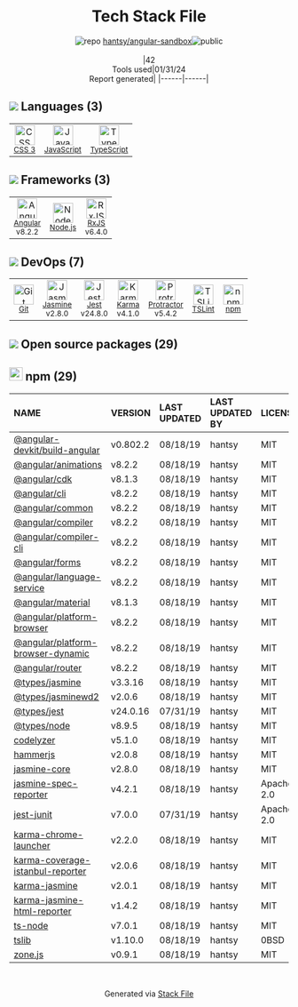 <!--
&lt;--- Readme.md Snippet without images Start ---&gt;
## Tech Stack
hantsy/angular-sandbox is built on the following main stack:

- [Jest](http://facebook.github.io/jest/) – Javascript Testing Framework
- [Jasmine](http://jasmine.github.io/) – Javascript Testing Framework
- [Node.js](http://nodejs.org/) – Frameworks (Full Stack)
- [JavaScript](https://developer.mozilla.org/en-US/docs/Web/JavaScript) – Languages
- [Karma](http://karma-runner.github.io/) – Browser Testing
- [TypeScript](http://www.typescriptlang.org) – Languages
- [Protractor](http://angular.github.io/protractor) – Javascript Testing Framework
- [RxJS](http://reactivex.io/rxjs/) – Concurrency Frameworks
- [Angular](https://angular.io) – Javascript MVC Frameworks
- [TSLint](https://github.com/palantir/tslint) – Code Review

Full tech stack [here](/techstack.md)

&lt;--- Readme.md Snippet without images End ---&gt;

&lt;--- Readme.md Snippet with images Start ---&gt;
## Tech Stack
hantsy/angular-sandbox is built on the following main stack:

- <img width='25' height='25' src='https://img.stackshare.io/service/830/jest.png' alt='Jest'/> [Jest](http://facebook.github.io/jest/) – Javascript Testing Framework
- <img width='25' height='25' src='https://img.stackshare.io/service/831/7c0b595409af531b9cdeb07f8c513e8b.png' alt='Jasmine'/> [Jasmine](http://jasmine.github.io/) – Javascript Testing Framework
- <img width='25' height='25' src='https://img.stackshare.io/service/1011/n1JRsFeB_400x400.png' alt='Node.js'/> [Node.js](http://nodejs.org/) – Frameworks (Full Stack)
- <img width='25' height='25' src='https://img.stackshare.io/service/1209/javascript.jpeg' alt='JavaScript'/> [JavaScript](https://developer.mozilla.org/en-US/docs/Web/JavaScript) – Languages
- <img width='25' height='25' src='https://img.stackshare.io/service/1420/TidYGd6a.png' alt='Karma'/> [Karma](http://karma-runner.github.io/) – Browser Testing
- <img width='25' height='25' src='https://img.stackshare.io/service/1612/bynNY5dJ.jpg' alt='TypeScript'/> [TypeScript](http://www.typescriptlang.org) – Languages
- <img width='25' height='25' src='https://img.stackshare.io/service/1754/protractor-logo1.png' alt='Protractor'/> [Protractor](http://angular.github.io/protractor) – Javascript Testing Framework
- <img width='25' height='25' src='https://img.stackshare.io/service/1796/984368.png' alt='RxJS'/> [RxJS](http://reactivex.io/rxjs/) – Concurrency Frameworks
- <img width='25' height='25' src='https://img.stackshare.io/service/3745/cb8U-gL6_400x400.jpg' alt='Angular'/> [Angular](https://angular.io) – Javascript MVC Frameworks
- <img width='25' height='25' src='https://img.stackshare.io/service/5561/303157.png' alt='TSLint'/> [TSLint](https://github.com/palantir/tslint) – Code Review

Full tech stack [here](/techstack.md)

&lt;--- Readme.md Snippet with images End ---&gt;
-->
<div align="center">

# Tech Stack File
![](https://img.stackshare.io/repo.svg "repo") [hantsy/angular-sandbox](https://github.com/hantsy/angular-sandbox)![](https://img.stackshare.io/public_badge.svg "public")
<br/><br/>
|42<br/>Tools used|01/31/24 <br/>Report generated|
|------|------|
</div>

## <img src='https://img.stackshare.io/languages.svg'/> Languages (3)
<table><tr>
  <td align='center'>
  <img width='36' height='36' src='https://img.stackshare.io/service/6727/css.png' alt='CSS 3'>
  <br>
  <sub><a href="https://developer.mozilla.org/en-US/docs/Web/CSS/CSS3">CSS 3</a></sub>
  <br>
  <sub></sub>
</td>

<td align='center'>
  <img width='36' height='36' src='https://img.stackshare.io/service/1209/javascript.jpeg' alt='JavaScript'>
  <br>
  <sub><a href="https://developer.mozilla.org/en-US/docs/Web/JavaScript">JavaScript</a></sub>
  <br>
  <sub></sub>
</td>

<td align='center'>
  <img width='36' height='36' src='https://img.stackshare.io/service/1612/bynNY5dJ.jpg' alt='TypeScript'>
  <br>
  <sub><a href="http://www.typescriptlang.org">TypeScript</a></sub>
  <br>
  <sub></sub>
</td>

</tr>
</table>

## <img src='https://img.stackshare.io/frameworks.svg'/> Frameworks (3)
<table><tr>
  <td align='center'>
  <img width='36' height='36' src='https://img.stackshare.io/service/3745/cb8U-gL6_400x400.jpg' alt='Angular'>
  <br>
  <sub><a href="https://angular.io">Angular</a></sub>
  <br>
  <sub>v8.2.2</sub>
</td>

<td align='center'>
  <img width='36' height='36' src='https://img.stackshare.io/service/1011/n1JRsFeB_400x400.png' alt='Node.js'>
  <br>
  <sub><a href="http://nodejs.org/">Node.js</a></sub>
  <br>
  <sub></sub>
</td>

<td align='center'>
  <img width='36' height='36' src='https://img.stackshare.io/service/1796/984368.png' alt='RxJS'>
  <br>
  <sub><a href="http://reactivex.io/rxjs/">RxJS</a></sub>
  <br>
  <sub>v6.4.0</sub>
</td>

</tr>
</table>

## <img src='https://img.stackshare.io/devops.svg'/> DevOps (7)
<table><tr>
  <td align='center'>
  <img width='36' height='36' src='https://img.stackshare.io/service/1046/git.png' alt='Git'>
  <br>
  <sub><a href="http://git-scm.com/">Git</a></sub>
  <br>
  <sub></sub>
</td>

<td align='center'>
  <img width='36' height='36' src='https://img.stackshare.io/service/831/7c0b595409af531b9cdeb07f8c513e8b.png' alt='Jasmine'>
  <br>
  <sub><a href="http://jasmine.github.io/">Jasmine</a></sub>
  <br>
  <sub>v2.8.0</sub>
</td>

<td align='center'>
  <img width='36' height='36' src='https://img.stackshare.io/service/830/jest.png' alt='Jest'>
  <br>
  <sub><a href="http://facebook.github.io/jest/">Jest</a></sub>
  <br>
  <sub>v24.8.0</sub>
</td>

<td align='center'>
  <img width='36' height='36' src='https://img.stackshare.io/service/1420/TidYGd6a.png' alt='Karma'>
  <br>
  <sub><a href="http://karma-runner.github.io/">Karma</a></sub>
  <br>
  <sub>v4.1.0</sub>
</td>

<td align='center'>
  <img width='36' height='36' src='https://img.stackshare.io/service/1754/protractor-logo1.png' alt='Protractor'>
  <br>
  <sub><a href="http://angular.github.io/protractor">Protractor</a></sub>
  <br>
  <sub>v5.4.2</sub>
</td>

<td align='center'>
  <img width='36' height='36' src='https://img.stackshare.io/service/5561/303157.png' alt='TSLint'>
  <br>
  <sub><a href="https://github.com/palantir/tslint">TSLint</a></sub>
  <br>
  <sub></sub>
</td>

<td align='center'>
  <img width='36' height='36' src='https://img.stackshare.io/service/1120/lejvzrnlpb308aftn31u.png' alt='npm'>
  <br>
  <sub><a href="https://www.npmjs.com/">npm</a></sub>
  <br>
  <sub></sub>
</td>

</tr>
</table>


## <img src='https://img.stackshare.io/group.svg' /> Open source packages (29)</h2>

## <img width='24' height='24' src='https://img.stackshare.io/service/1120/lejvzrnlpb308aftn31u.png'/> npm (29)

|NAME|VERSION|LAST UPDATED|LAST UPDATED BY|LICENSE|VULNERABILITIES|
|:------|:------|:------|:------|:------|:------|
|[@angular-devkit/build-angular](https://www.npmjs.com/@angular-devkit/build-angular)|v0.802.2|08/18/19|hantsy |MIT|N/A|
|[@angular/animations](https://www.npmjs.com/@angular/animations)|v8.2.2|08/18/19|hantsy |MIT|N/A|
|[@angular/cdk](https://www.npmjs.com/@angular/cdk)|v8.1.3|08/18/19|hantsy |MIT|N/A|
|[@angular/cli](https://www.npmjs.com/@angular/cli)|v8.2.2|08/18/19|hantsy |MIT|N/A|
|[@angular/common](https://www.npmjs.com/@angular/common)|v8.2.2|08/18/19|hantsy |MIT|N/A|
|[@angular/compiler](https://www.npmjs.com/@angular/compiler)|v8.2.2|08/18/19|hantsy |MIT|N/A|
|[@angular/compiler-cli](https://www.npmjs.com/@angular/compiler-cli)|v8.2.2|08/18/19|hantsy |MIT|N/A|
|[@angular/forms](https://www.npmjs.com/@angular/forms)|v8.2.2|08/18/19|hantsy |MIT|N/A|
|[@angular/language-service](https://www.npmjs.com/@angular/language-service)|v8.2.2|08/18/19|hantsy |MIT|N/A|
|[@angular/material](https://www.npmjs.com/@angular/material)|v8.1.3|08/18/19|hantsy |MIT|N/A|
|[@angular/platform-browser](https://www.npmjs.com/@angular/platform-browser)|v8.2.2|08/18/19|hantsy |MIT|N/A|
|[@angular/platform-browser-dynamic](https://www.npmjs.com/@angular/platform-browser-dynamic)|v8.2.2|08/18/19|hantsy |MIT|N/A|
|[@angular/router](https://www.npmjs.com/@angular/router)|v8.2.2|08/18/19|hantsy |MIT|N/A|
|[@types/jasmine](https://www.npmjs.com/@types/jasmine)|v3.3.16|08/18/19|hantsy |MIT|N/A|
|[@types/jasminewd2](https://www.npmjs.com/@types/jasminewd2)|v2.0.6|08/18/19|hantsy |MIT|N/A|
|[@types/jest](https://www.npmjs.com/@types/jest)|v24.0.16|07/31/19|hantsy |MIT|N/A|
|[@types/node](https://www.npmjs.com/@types/node)|v8.9.5|08/18/19|hantsy |MIT|N/A|
|[codelyzer](https://www.npmjs.com/codelyzer)|v5.1.0|08/18/19|hantsy |MIT|N/A|
|[hammerjs](https://www.npmjs.com/hammerjs)|v2.0.8|08/18/19|hantsy |MIT|N/A|
|[jasmine-core](https://www.npmjs.com/jasmine-core)|v2.8.0|08/18/19|hantsy |MIT|N/A|
|[jasmine-spec-reporter](https://www.npmjs.com/jasmine-spec-reporter)|v4.2.1|08/18/19|hantsy |Apache-2.0|N/A|
|[jest-junit](https://www.npmjs.com/jest-junit)|v7.0.0|07/31/19|hantsy |Apache-2.0|N/A|
|[karma-chrome-launcher](https://www.npmjs.com/karma-chrome-launcher)|v2.2.0|08/18/19|hantsy |MIT|N/A|
|[karma-coverage-istanbul-reporter](https://www.npmjs.com/karma-coverage-istanbul-reporter)|v2.0.6|08/18/19|hantsy |MIT|N/A|
|[karma-jasmine](https://www.npmjs.com/karma-jasmine)|v2.0.1|08/18/19|hantsy |MIT|N/A|
|[karma-jasmine-html-reporter](https://www.npmjs.com/karma-jasmine-html-reporter)|v1.4.2|08/18/19|hantsy |MIT|N/A|
|[ts-node](https://www.npmjs.com/ts-node)|v7.0.1|08/18/19|hantsy |MIT|N/A|
|[tslib](https://www.npmjs.com/tslib)|v1.10.0|08/18/19|hantsy |0BSD|N/A|
|[zone.js](https://www.npmjs.com/zone.js)|v0.9.1|08/18/19|hantsy |MIT|N/A|

<br/>
<div align='center'>

Generated via [Stack File](https://github.com/marketplace/stack-file)
